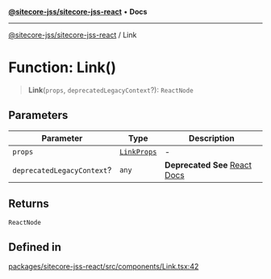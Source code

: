 [**@sitecore-jss/sitecore-jss-react**](../README.md) • **Docs**

***

[@sitecore-jss/sitecore-jss-react](../README.md) / Link

# Function: Link()

> **Link**(`props`, `deprecatedLegacyContext`?): `ReactNode`

## Parameters

| Parameter | Type | Description |
| ------ | ------ | ------ |
| `props` | [`LinkProps`](../type-aliases/LinkProps.md) | - |
| `deprecatedLegacyContext`? | `any` | **Deprecated** **See** [React Docs](https://legacy.reactjs.org/docs/legacy-context.html#referencing-context-in-lifecycle-methods) |

## Returns

`ReactNode`

## Defined in

[packages/sitecore-jss-react/src/components/Link.tsx:42](https://github.com/Sitecore/jss/blob/79b72df335ab50517e6c3357c25dd7db1965274d/packages/sitecore-jss-react/src/components/Link.tsx#L42)
